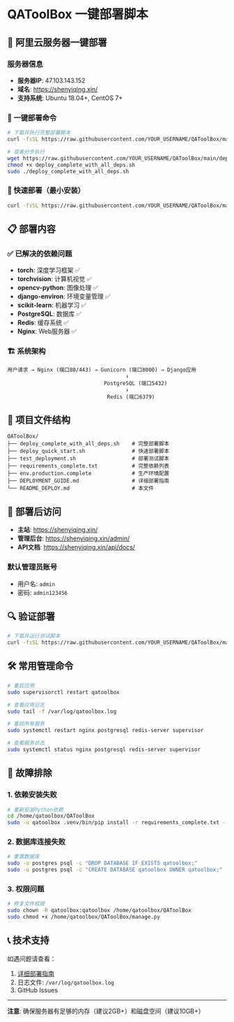 # QAToolBox 一键部署脚本

## 🚀 阿里云服务器一键部署

### 服务器信息
- **服务器IP**: 47.103.143.152
- **域名**: https://shenyiqing.xin/
- **支持系统**: Ubuntu 18.04+, CentOS 7+

### 🎯 一键部署命令

```bash
# 下载并执行完整部署脚本
curl -fsSL https://raw.githubusercontent.com/YOUR_USERNAME/QAToolBox/main/deploy_complete_with_all_deps.sh | sudo bash

# 或者分步执行
wget https://raw.githubusercontent.com/YOUR_USERNAME/QAToolBox/main/deploy_complete_with_all_deps.sh
chmod +x deploy_complete_with_all_deps.sh
sudo ./deploy_complete_with_all_deps.sh
```

### 🔧 快速部署（最小安装）

```bash
curl -fsSL https://raw.githubusercontent.com/YOUR_USERNAME/QAToolBox/main/deploy_quick_start.sh | sudo bash
```

## 📋 部署内容

### ✅ 已解决的依赖问题
- **torch**: 深度学习框架 ✅
- **torchvision**: 计算机视觉 ✅  
- **opencv-python**: 图像处理 ✅
- **django-environ**: 环境变量管理 ✅
- **scikit-learn**: 机器学习 ✅
- **PostgreSQL**: 数据库 ✅
- **Redis**: 缓存系统 ✅
- **Nginx**: Web服务器 ✅

### 🏗️ 系统架构
```
用户请求 → Nginx (端口80/443) → Gunicorn (端口8000) → Django应用
                                      ↓
                               PostgreSQL (端口5432)
                                      ↓  
                                Redis (端口6379)
```

## 📂 项目文件结构

```
QAToolBox/
├── deploy_complete_with_all_deps.sh    # 完整部署脚本
├── deploy_quick_start.sh               # 快速部署脚本
├── test_deployment.sh                  # 部署测试脚本
├── requirements_complete.txt           # 完整依赖列表
├── env.production.complete             # 生产环境配置
├── DEPLOYMENT_GUIDE.md                 # 详细部署指南
└── README_DEPLOY.md                    # 本文件
```

## 🎯 部署后访问

- **主站**: https://shenyiqing.xin/
- **管理后台**: https://shenyiqing.xin/admin/
- **API文档**: https://shenyiqing.xin/api/docs/

### 默认管理员账号
- 用户名: `admin`
- 密码: `admin123456`

## 🔍 验证部署

```bash
# 下载并运行测试脚本
curl -fsSL https://raw.githubusercontent.com/YOUR_USERNAME/QAToolBox/main/test_deployment.sh | sudo bash
```

## 🛠️ 常用管理命令

```bash
# 重启应用
sudo supervisorctl restart qatoolbox

# 查看应用日志
sudo tail -f /var/log/qatoolbox.log

# 重启所有服务
sudo systemctl restart nginx postgresql redis-server supervisor

# 查看服务状态
sudo systemctl status nginx postgresql redis-server supervisor
```

## 🐛 故障排除

### 1. 依赖安装失败
```bash
# 重新安装Python依赖
cd /home/qatoolbox/QAToolBox
sudo -u qatoolbox .venv/bin/pip install -r requirements_complete.txt --force-reinstall
```

### 2. 数据库连接失败
```bash
# 重置数据库
sudo -u postgres psql -c "DROP DATABASE IF EXISTS qatoolbox;"
sudo -u postgres psql -c "CREATE DATABASE qatoolbox OWNER qatoolbox;"
```

### 3. 权限问题
```bash
# 修复文件权限
sudo chown -R qatoolbox:qatoolbox /home/qatoolbox/QAToolBox
sudo chmod +x /home/qatoolbox/QAToolBox/manage.py
```

## 📞 技术支持

如遇问题请查看：
1. [详细部署指南](DEPLOYMENT_GUIDE.md)
2. 日志文件: `/var/log/qatoolbox.log`
3. GitHub Issues

---

**注意**: 确保服务器有足够的内存（建议2GB+）和磁盘空间（建议10GB+）
